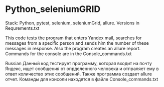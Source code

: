 # Python_seleniumGRID
Stack: Python, pytest, selenium, seleniumGrid, allure. Versions in Requrements.txt

This code tests the program that enters Yandex mail, searches for messages from a specific person and sends him the number of these messages in response. Also the program creates an allure report. Commands for the console are in the Console_commands.txt

Russian
Данный код тестирует программу, которая входит на почту Яндекс, ищет сообщения от опрделенного человека и отпраляет ему в ответ количество этих сообщений. Также программа создает allure отчет. Команды для консоли находятся в файле Console_commands.txt
